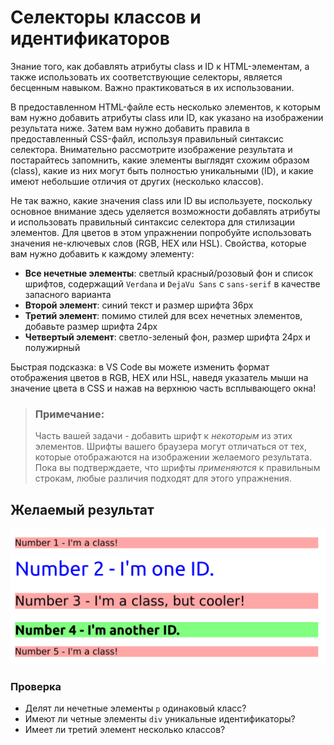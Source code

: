 # Селекторы классов и идентификаторов
Знание того, как добавлять атрибуты class и ID к HTML-элементам, а также использовать их соответствующие селекторы, является бесценным навыком. Важно практиковаться в их использовании.

В предоставленном HTML-файле есть несколько элементов, к которым вам нужно добавить атрибуты class или ID, как указано на изображении результата ниже. Затем вам нужно добавить правила в предоставленный CSS-файл, используя правильный синтаксис селектора. Внимательно рассмотрите изображение результата и постарайтесь запомнить, какие элементы выглядят схожим образом (class), какие из них могут быть полностью уникальными (ID), и какие имеют небольшие отличия от других (несколько классов).

Не так важно, какие значения class или ID вы используете, поскольку основное внимание здесь уделяется возможности добавлять атрибуты и использовать правильный синтаксис селектора для стилизации элементов. Для цветов в этом упражнении попробуйте использовать значения не-ключевых слов (RGB, HEX или HSL). Свойства, которые вам нужно добавить к каждому элементу:

* **Все нечетные элементы**: светлый красный/розовый фон и список шрифтов, содержащий `Verdana` и `DejaVu Sans` с `sans-serif` в качестве запасного варианта
* **Второй элемент**: синий текст и размер шрифта 36px
* **Третий элемент**: помимо стилей для всех нечетных элементов, добавьте размер шрифта 24px
* **Четвертый элемент**: светло-зеленый фон, размер шрифта 24px и полужирный

Быстрая подсказка: в VS Code вы можете изменить формат отображения цветов в RGB, HEX или HSL, наведя указатель мыши на значение цвета в CSS и нажав на верхнюю часть всплывающего окна!

> ### Примечание:
> Часть вашей задачи - добавить шрифт к _некоторым_ из этих элементов. Шрифты вашего браузера могут отличаться от тех, которые отображаются на изображении желаемого результата. Пока вы подтверждаете, что шрифты _применяются_ к правильным строкам, любые различия подходят для этого упражнения.

## Желаемый результат
![desired outcome](./desired-outcome.png)

### Проверка
- Делят ли нечетные элементы `p` одинаковый класс?
- Имеют ли четные элементы `div` уникальные идентификаторы?
- Имеет ли третий элемент несколько классов?
